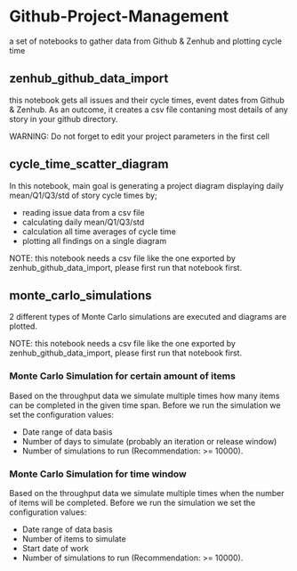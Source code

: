 # Github-Project-Management
a set of notebooks to gather data from Github &amp; Zenhub and plotting cycle time


## zenhub_github_data_import
this notebook gets all issues and their cycle times, event dates from Github & Zenhub. As an outcome, it creates a csv file contaning most details of any story in your github directory.

WARNING: Do not forget to edit your project parameters in the first cell


## cycle_time_scatter_diagram
In this notebook, main goal is generating a project diagram displaying daily mean/Q1/Q3/std of story cycle times by;

* reading issue data from a csv file
* calculating daily mean/Q1/Q3/std
* calculation all time averages of cycle time
* plotting all findings on a single diagram

NOTE: this notebook needs a csv file like the one exported by zenhub_github_data_import, please first run that notebook first.


## monte_carlo_simulations
2 different types of Monte Carlo simulations are executed and diagrams are plotted.

NOTE: this notebook needs a csv file like the one exported by zenhub_github_data_import, please first run that notebook first.

### Monte Carlo Simulation for certain amount of items
Based on the throughput data we simulate multiple times how many items can be completed in the given time span. Before we run the simulation we set the configuration values:

* Date range of data basis
* Number of days to simulate (probably an iteration or release window)
* Number of simulations to run (Recommendation: >= 10000).

### Monte Carlo Simulation for time window
Based on the throughput data we simulate multiple times when the number of items will be completed. Before we run the simulation we set the configuration values:

* Date range of data basis
* Number of items to simulate
* Start date of work
* Number of simulations to run (Recommendation: >= 10000).


